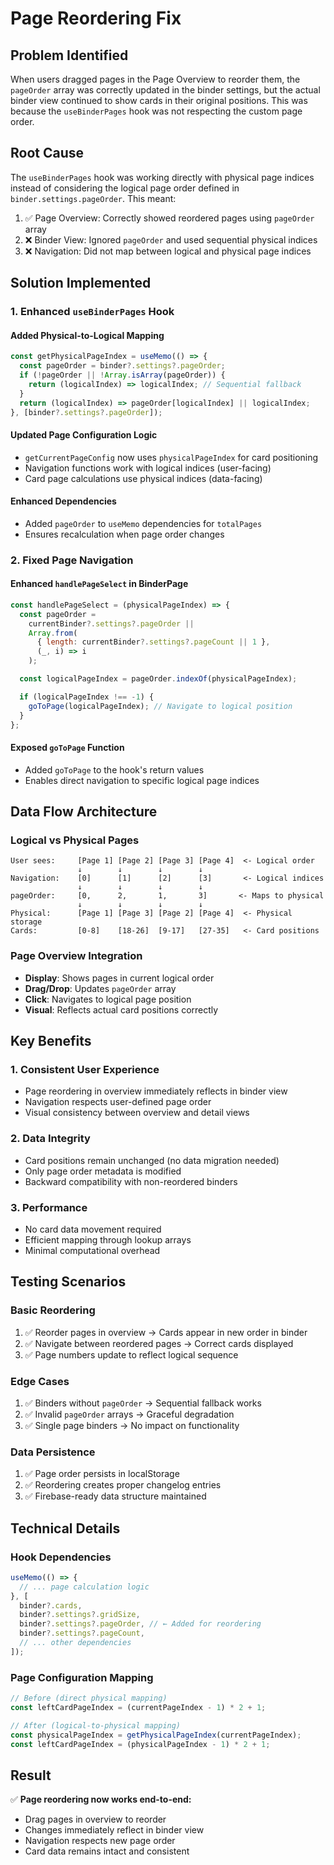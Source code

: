 # Page Reordering Fix

## Problem Identified

When users dragged pages in the Page Overview to reorder them, the `pageOrder` array was correctly updated in the binder settings, but the actual binder view continued to show cards in their original positions. This was because the `useBinderPages` hook was not respecting the custom page order.

## Root Cause

The `useBinderPages` hook was working directly with physical page indices instead of considering the logical page order defined in `binder.settings.pageOrder`. This meant:

1. ✅ Page Overview: Correctly showed reordered pages using `pageOrder` array
2. ❌ Binder View: Ignored `pageOrder` and used sequential physical indices
3. ❌ Navigation: Did not map between logical and physical page indices

## Solution Implemented

### 1. Enhanced `useBinderPages` Hook

#### Added Physical-to-Logical Mapping

```javascript
const getPhysicalPageIndex = useMemo(() => {
  const pageOrder = binder?.settings?.pageOrder;
  if (!pageOrder || !Array.isArray(pageOrder)) {
    return (logicalIndex) => logicalIndex; // Sequential fallback
  }
  return (logicalIndex) => pageOrder[logicalIndex] || logicalIndex;
}, [binder?.settings?.pageOrder]);
```

#### Updated Page Configuration Logic

- `getCurrentPageConfig` now uses `physicalPageIndex` for card positioning
- Navigation functions work with logical indices (user-facing)
- Card page calculations use physical indices (data-facing)

#### Enhanced Dependencies

- Added `pageOrder` to `useMemo` dependencies for `totalPages`
- Ensures recalculation when page order changes

### 2. Fixed Page Navigation

#### Enhanced `handlePageSelect` in BinderPage

```javascript
const handlePageSelect = (physicalPageIndex) => {
  const pageOrder =
    currentBinder?.settings?.pageOrder ||
    Array.from(
      { length: currentBinder?.settings?.pageCount || 1 },
      (_, i) => i
    );

  const logicalPageIndex = pageOrder.indexOf(physicalPageIndex);

  if (logicalPageIndex !== -1) {
    goToPage(logicalPageIndex); // Navigate to logical position
  }
};
```

#### Exposed `goToPage` Function

- Added `goToPage` to the hook's return values
- Enables direct navigation to specific logical page indices

## Data Flow Architecture

### Logical vs Physical Pages

```
User sees:     [Page 1] [Page 2] [Page 3] [Page 4]  <- Logical order
               ↓        ↓        ↓        ↓
Navigation:    [0]      [1]      [2]      [3]       <- Logical indices
               ↓        ↓        ↓        ↓
pageOrder:     [0,      2,       1,       3]       <- Maps to physical
               ↓        ↓        ↓        ↓
Physical:      [Page 1] [Page 3] [Page 2] [Page 4]  <- Physical storage
Cards:         [0-8]    [18-26]  [9-17]   [27-35]   <- Card positions
```

### Page Overview Integration

- **Display**: Shows pages in current logical order
- **Drag/Drop**: Updates `pageOrder` array
- **Click**: Navigates to logical page position
- **Visual**: Reflects actual card positions correctly

## Key Benefits

### 1. **Consistent User Experience**

- Page reordering in overview immediately reflects in binder view
- Navigation respects user-defined page order
- Visual consistency between overview and detail views

### 2. **Data Integrity**

- Card positions remain unchanged (no data migration needed)
- Only page order metadata is modified
- Backward compatibility with non-reordered binders

### 3. **Performance**

- No card data movement required
- Efficient mapping through lookup arrays
- Minimal computational overhead

## Testing Scenarios

### Basic Reordering

1. ✅ Reorder pages in overview → Cards appear in new order in binder
2. ✅ Navigate between reordered pages → Correct cards displayed
3. ✅ Page numbers update to reflect logical sequence

### Edge Cases

1. ✅ Binders without `pageOrder` → Sequential fallback works
2. ✅ Invalid `pageOrder` arrays → Graceful degradation
3. ✅ Single page binders → No impact on functionality

### Data Persistence

1. ✅ Page order persists in localStorage
2. ✅ Reordering creates proper changelog entries
3. ✅ Firebase-ready data structure maintained

## Technical Details

### Hook Dependencies

```javascript
useMemo(() => {
  // ... page calculation logic
}, [
  binder?.cards,
  binder?.settings?.gridSize,
  binder?.settings?.pageOrder, // ← Added for reordering
  binder?.settings?.pageCount,
  // ... other dependencies
]);
```

### Page Configuration Mapping

```javascript
// Before (direct physical mapping)
const leftCardPageIndex = (currentPageIndex - 1) * 2 + 1;

// After (logical-to-physical mapping)
const physicalPageIndex = getPhysicalPageIndex(currentPageIndex);
const leftCardPageIndex = (physicalPageIndex - 1) * 2 + 1;
```

## Result

✅ **Page reordering now works end-to-end:**

- Drag pages in overview to reorder
- Changes immediately reflect in binder view
- Navigation respects new page order
- Card data remains intact and consistent
